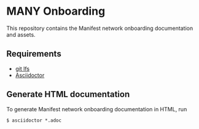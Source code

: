# MANY Onboarding
This repository contains the Manifest network onboarding documentation and assets.

## Requirements
* [git lfs](https://git-lfs.com/)
* [Asciidoctor](https://docs.asciidoctor.org/asciidoctor/latest/install/)

## Generate HTML documentation
To generate Manifest network onboarding documentation in HTML, run
```shell
$ asciidoctor *.adoc
```